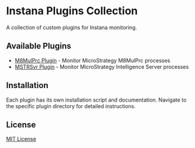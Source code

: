 # Instana Plugins Collection

A collection of custom plugins for Instana monitoring.

## Available Plugins

- [M8MulPrc Plugin](m8mulprc/README.md) - Monitor MicroStrategy M8MulPrc processes
- [MSTRSvr Plugin](mstrsvr/README.md) - Monitor MicroStrategy Intelligence Server processes

## Installation

Each plugin has its own installation script and documentation. Navigate to the specific plugin directory for detailed instructions.

## License

[MIT License](LICENSE)
